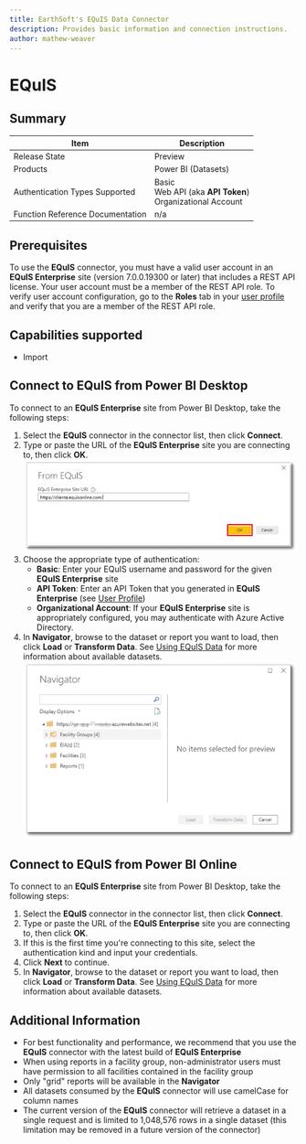 ```yaml
---
title: EarthSoft's EQuIS Data Connector
description: Provides basic information and connection instructions.
author: mathew-weaver
---
```


# EQuIS

## Summary

| Item | Description |
| ------- | ---------- |
| Release State | Preview |
| Products | Power BI (Datasets) |
| Authentication Types Supported | Basic<br/>Web API (aka **API Token**)<br/>Organizational Account |
| Function Reference Documentation | n/a |

## Prerequisites

To use the **EQuIS** connector, you must have a valid user account in an **EQuIS Enterprise** site (version 7.0.0.19300 or later) that includes a REST API license. Your user account must be a member of the REST API role. To verify user account configuration, go to the **Roles** tab in your [user profile](https://help.earthsoft.com/index.htm?ent-user_profile_editor.htm) and verify that you are a member of the REST API role.
## Capabilities supported

* Import

## Connect to EQuIS from Power BI Desktop

To connect to an **EQuIS Enterprise** site from Power BI Desktop, take the following steps:

1. Select the **EQuIS** connector in the connector list, then click **Connect**.
2. Type or paste the URL of the **EQuIS Enterprise** site you are connecting to, then click **OK**.
![Enter URL of EQuIS Enterprise site](./media/EQuIS/enterprise_connection-ok.png)
3. Choose the appropriate type of authentication:
    - **Basic**: Enter your EQuIS username and password for the given **EQuIS Enterprise** site
    - **API Token**: Enter an API Token that you generated in **EQuIS Enterprise** (see [User Profile](https://help.earthsoft.com/index.htm?ent-user_profile_editor.htm))
    - **Organizational Account**: If your **EQuIS Enterprise** site is appropriately configured, you may authenticate with Azure Active Directory.
4. In **Navigator**, browse to the dataset or report you want to load, then click **Load** or **Transform Data**. See [Using EQuIS Data](https://help.earthsoft.com/index.htm?pbi-power-bi-adding-datasets.htm) for more information about available datasets. 
![Select dataset in Navigator](./media/EQuIS/navigator_cropped.png)

## Connect to EQuIS from Power BI Online

To connect to an **EQuIS Enterprise** site from Power BI Desktop, take the following steps:

1. Select the **EQuIS** connector in the connector list, then click **Connect**.
2. Type or paste the URL of the **EQuIS Enterprise** site you are connecting to, then click **OK**.
3. If this is the first time you're connecting to this site, select the authentication kind and input your credentials.
4. Click **Next** to continue.
5. In **Navigator**, browse to the dataset or report you want to load, then click **Load** or **Transform Data**. See [Using EQuIS Data](https://help.earthsoft.com/index.htm?pbi-power-bi-adding-datasets.htm) for more information about available datasets. 

## Additional Information

* For best functionality and performance, we recommend that you use the **EQuIS** connector with the latest build of **EQuIS Enterprise**
* When using reports in a facility group, non-administrator users must have permission to all facilities contained in the facility group
* Only "grid" reports will be available in the **Navigator**
* All datasets consumed by the **EQuIS** connector will use camelCase for column names
* The current version of the **EQuIS** connector will retrieve a dataset in a single request and is limited to 1,048,576 rows in a single dataset (this limitation may be removed in a future version of the connector)